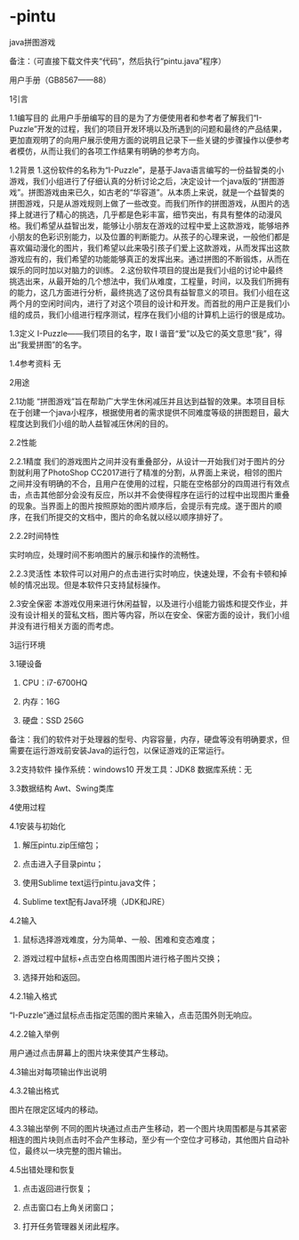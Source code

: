 # -pintu
java拼图游戏

备注：（可直接下载文件夹“代码”，然后执行“pintu.java”程序）

用户手册（GB8567——88）

1引言

1.1编写目的
此用户手册编写的目的是为了方便使用者和参考者了解我们“I-Puzzle”开发的过程，我们的项目开发环境以及所遇到的问题和最终的产品结果，更加直观明了的向用户展示使用方面的说明且记录下一些关键的步骤操作以便参考者模仿，从而让我们的各项工作结果有明确的参考方向。

1.2背景
1.这份软件的名称为“I-Puzzle”，是基于Java语言编写的一份益智类的小游戏，我们小组进行了仔细认真的分析讨论之后，决定设计一个java版的“拼图游戏”。拼图游戏由来已久，如古老的“华容道”。从本质上来说，就是一个益智类的拼图游戏，只是从游戏规则上做了一些改变。而我们所作的拼图游戏，从图片的选择上就进行了精心的挑选，几乎都是色彩丰富，细节突出，有具有整体的动漫风格。我们希望从益智出发，能够让小朋友在游戏的过程中爱上这款游戏，能够培养小朋友的色彩识别能力，以及位置的判断能力。从孩子的心理来说，一般他们都是喜欢偏动漫化的图片，我们希望以此来吸引孩子们爱上这款游戏，从而发挥出这款游戏应有的，我们希望的功能能够真正的发挥出来。通过拼图的不断锻炼，从而在娱乐的同时加以对脑力的训练。
2.这份软件项目的提出是我们小组的讨论中最终挑选出来，从最开始的几个想法中，我们从难度，工程量，时间，以及我们所拥有的能力，这几方面进行分析，最终挑选了这份具有益智意义的项目。我们小组在这两个月的空闲时间内，进行了对这个项目的设计和开发。而首批的用户正是我们小组的成员，我们小组进行程序测试，程序在我们小组的计算机上运行的很是成功。


1.3定义
I-Puzzle——我们项目的名字，取 I 谐音“爱”以及它的英文意思“我”，得出“我爱拼图”的名字。

1.4参考资料
无

2用途

2.1功能
“拼图游戏”旨在帮助广大学生休闲减压并且达到益智的效果。本项目目标在于创建一个java小程序，根据使用者的需求提供不同难度等级的拼图题目，最大程度达到我们小组的助人益智减压休闲的目的。

2.2性能

2.2.1精度
我们的游戏图片之间并没有重叠部分，从设计一开始我们对于图片的分割就利用了PhotoShop CC2017进行了精准的分割，从界面上来说，相邻的图片之间并没有明确的不合，且用户在使用的过程，只能在空格部分的四周进行有效点击，点击其他部分会没有反应，所以并不会使得程序在运行的过程中出现图片重叠的现象。当界面上的图片按照原始的图片顺序后，会提示有完成。遂于图片的顺序，在我们所提交的文档中，图片的命名就以经以顺序排好了。

2.2.2时间特性

实时响应，处理时间不影响图片的展示和操作的流畅性。

2.2.3灵活性
本软件可以对用户的点击进行实时响应，快速处理，不会有卡顿和掉帧的情况出现。但是本软件只支持鼠标操作。

2.3安全保密
本游戏仅用来进行休闲益智，以及进行小组能力锻炼和提交作业，并没有设计相关的营私文档，图片等内容，所以在安全、保密方面的设计，我们小组并没有进行相关方面的而考虑。

3运行环境

3.1硬设备

1.	CPU：i7-6700HQ

2.	内存：16G

3.	硬盘：SSD 256G

备注：我们的软件对于处理器的型号、内容容量，内存，硬盘等没有明确要求，但需要在运行游戏前安装Java的运行包，以保证游戏的正常运行。

3.2支持软件
操作系统：windows10
开发工具：JDK8
数据库系统：无

3.3数据结构
Awt、Swing类库

4使用过程

4.1安装与初始化

1.	解压pintu.zip压缩包；

2.	点击进入子目录pintu；

3.	使用Sublime text运行pintu.java文件；

4.	Sublime text配有Java环境（JDK和JRE）

4.2输入

1.	鼠标选择游戏难度，分为简单、一般、困难和变态难度；

2.	游戏过程中鼠标+点击空白格周围图片进行格子图片交换；

3.	选择开始和返回。

4.2.1输入格式

“I-Puzzle”通过鼠标点击指定范围的图片来输入，点击范围外则无响应。

4.2.2输入举例

用户通过点击屏幕上的图片块来使其产生移动。

4.3输出对每项输出作出说明

4.3.2输出格式

图片在限定区域内的移动。

4.3.3输出举例
不同的图片块通过点击产生移动，若一个图片块周围都是与其紧密相连的图片块则点击时不会产生移动，至少有一个空位才可移动，其他图片自动补位，最终以一块完整的图片输出。

4.5出错处理和恢复

1.	点击返回进行恢复；

2.	点击窗口右上角关闭窗口；

3.	打开任务管理器关闭此程序。


